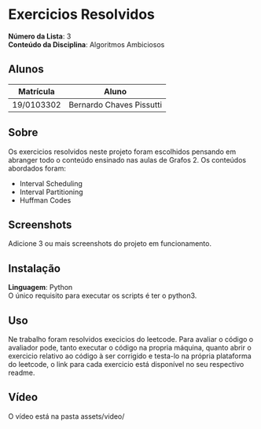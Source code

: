 # Exercicios Resolvidos

**Número da Lista**: 3<br>
**Conteúdo da Disciplina**: Algoritmos Ambiciosos<br>

## Alunos
|Matrícula | Aluno |
| -- | -- |
| 19/0103302  |  Bernardo Chaves Pissutti |

## Sobre 
Os exercicios resolvidos neste projeto foram escolhidos pensando em abranger todo o conteúdo ensinado nas aulas de Grafos 2. Os conteúdos abordados foram:
- Interval Scheduling
- Interval Partitioning
- Huffman Codes


## Screenshots
Adicione 3 ou mais screenshots do projeto em funcionamento.

## Instalação 
**Linguagem**: Python<br>
O único requisito para executar os scripts é ter o python3.

## Uso 
Ne trabalho foram resolvidos execicios do leetcode. Para avaliar o código o avaliador pode, tanto executar o código na propria máquina, quanto abrir o exercicio relativo ao código à ser corrigido e testa-lo na própria plataforma do leetcode, o link para cada exercicio está disponível no seu respectivo readme.

## Vídeo 
O vídeo está na pasta assets/video/




